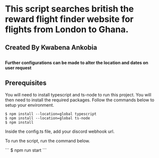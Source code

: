 This script searches british the reward flight finder website for flights from London to Ghana.
===

<h2>Created By Kwabena Ankobia<h2>
<h4>Further configurations can be made to alter the location and dates on user request<h5>

Prerequisites
---

You will need to install typescript and ts-node to run this project. You will then need to install the required packages. Follow the commands below to setup your environment.
```
$ npm install --location=global typescript
$ npm install --location=global ts-node
$ npm install
```

<p>Inside the config.ts file, add your discord webhook url.<p>
<p>To run the script, run the command below.<p>
```
$ npm run start
```


